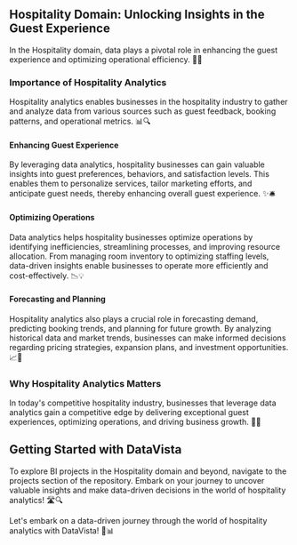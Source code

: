 ## Hospitality Domain: Unlocking Insights in the Guest Experience

In the Hospitality domain, data plays a pivotal role in enhancing the guest experience and optimizing operational efficiency. 🏨💼

### Importance of Hospitality Analytics

Hospitality analytics enables businesses in the hospitality industry to gather and analyze data from various sources such as guest feedback, booking patterns, and operational metrics. 📊🔍

#### Enhancing Guest Experience
By leveraging data analytics, hospitality businesses can gain valuable insights into guest preferences, behaviors, and satisfaction levels. This enables them to personalize services, tailor marketing efforts, and anticipate guest needs, thereby enhancing overall guest experience. ✨🛎️

#### Optimizing Operations
Data analytics helps hospitality businesses optimize operations by identifying inefficiencies, streamlining processes, and improving resource allocation. From managing room inventory to optimizing staffing levels, data-driven insights enable businesses to operate more efficiently and cost-effectively. 📉💡

#### Forecasting and Planning
Hospitality analytics also plays a crucial role in forecasting demand, predicting booking trends, and planning for future growth. By analyzing historical data and market trends, businesses can make informed decisions regarding pricing strategies, expansion plans, and investment opportunities. 📈📅

### Why Hospitality Analytics Matters
In today's competitive hospitality industry, businesses that leverage data analytics gain a competitive edge by delivering exceptional guest experiences, optimizing operations, and driving business growth. 🚀🌟

## Getting Started with DataVista

To explore BI projects in the Hospitality domain and beyond, navigate to the projects section of the repository. Embark on your journey to uncover valuable insights and make data-driven decisions in the world of hospitality analytics! 🛣️🔍

Let's embark on a data-driven journey through the world of hospitality analytics with DataVista! 🏨📊
